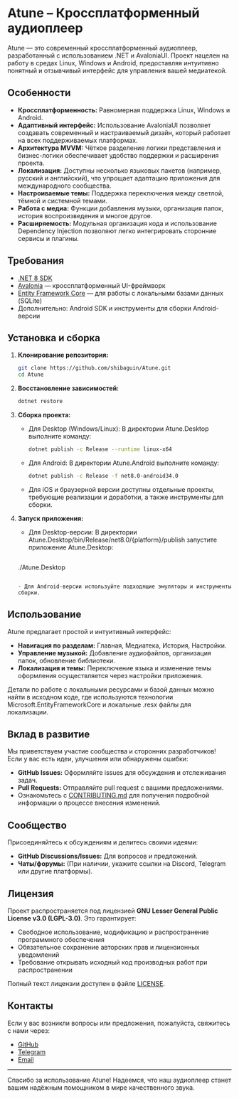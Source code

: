 # Atune – Кроссплатформенный аудиоплеер

Atune — это современный кроссплатформенный аудиоплеер, разработанный с использованием .NET и AvaloniaUI. Проект нацелен на работу в средах Linux, Windows и Android, предоставляя интуитивно понятный и отзывчивый интерфейс для управления вашей медиатекой.

## Особенности

- **Кроссплатформенность:** Равномерная поддержка Linux, Windows и Android.
- **Адаптивный интерфейс:** Использование AvaloniaUI позволяет создавать современный и настраиваемый дизайн, который работает на всех поддерживаемых платформах.
- **Архитектура MVVM:** Чёткое разделение логики представления и бизнес-логики обеспечивает удобство поддержки и расширения проекта.
- **Локализация:** Доступны несколько языковых пакетов (например, русский и английский), что упрощает адаптацию приложения для международного сообщества.
- **Настроиваемые темы:** Поддержка переключения между светлой, тёмной и системной темами.
- **Работа с медиа:** Функции добавления музыки, организация папок, история воспроизведения и многое другое.
- **Расширяемость:** Модульная организация кода и использование Dependency Injection позволяют легко интегрировать сторонние сервисы и плагины.

## Требования

- [.NET 8 SDK](https://dotnet.microsoft.com/download/dotnet/8.0)
- [Avalonia](https://avaloniaui.net) — кроссплатформенный UI-фреймворк
- [Entity Framework Core](https://docs.microsoft.com/en-us/ef/) — для работы с локальными базами данных (SQLite)
- Дополнительно: Android SDK и инструменты для сборки Android-версии

## Установка и сборка

1. **Клонирование репозитория:**

   ```bash
   git clone https://github.com/shibaguin/Atune.git
   cd Atune
   ```

2. **Восстановление зависимостей:**

   ```bash
   dotnet restore
   ```

3. **Сборка проекта:**

   - Для Desktop (Windows/Linux):
   В директории Atune.Desktop выполните команду:

     ```bash
     dotnet publish -c Release --runtime linux-x64

     ```

   - Для Android:
   В директории Atune.Android выполните команду:
     ```bash
     dotnet publish -c Release -f net8.0-android34.0
     ```

   - Для iOS и браузерной версии доступны отдельные проекты, требующие реализации и доработки, а также инструменты для сборки.

4. **Запуск приложения:**

   - Для Desktop-версии:
   В директории Atune.Desktop/bin/Release/net8.0/{platform}/publish запустите приложение Atune.Desktop:

     ```bash
    ./Atune.Desktop
     ```
     
   - Для Android-версии используйте подходящие эмуляторы и инструменты сборки.

## Использование

Atune предлагает простой и интуитивный интерфейс:
- **Навигация по разделам:** Главная, Медиатека, История, Настройки.
- **Управление музыкой:** Добавление аудиофайлов, организация папок, обновление библиотеки.
- **Локализация и темы:** Переключение языка и изменение темы оформления осуществляется через настройки приложения.

Детали по работе с локальными ресурсами и базой данных можно найти в исходном коде, где используются технологии Microsoft.EntityFrameworkCore и локальные .resx файлы для локализации.

## Вклад в развитие

Мы приветствуем участие сообщества и сторонних разработчиков! Если у вас есть идеи, улучшения или обнаружены ошибки:
- **GitHub Issues:** Оформляйте issues для обсуждения и отслеживания задач.
- **Pull Requests:** Отправляйте pull request с вашими предложениями.
- Ознакомьтесь с [CONTRIBUTING.md](CONTRIBUTING.md) для получения подробной информации о процессе внесения изменений.

## Сообщество

Присоединяйтесь к обсуждениям и делитесь своими идеями:
- **GitHub Discussions/Issues:** Для вопросов и предложений.
- **Чаты/форумы:** (При наличии, укажите ссылки на Discord, Telegram или другие платформы).

## Лицензия

Проект распространяется под лицензией **GNU Lesser General Public License v3.0 (LGPL-3.0)**. Это гарантирует:
- Свободное использование, модификацию и распространение программного обеспечения
- Обязательное сохранение авторских прав и лицензионных уведомлений
- Требование открывать исходный код производных работ при распространении

Полный текст лицензии доступен в файле [LICENSE](LICENSE).

## Контакты

Если у вас возникли вопросы или предложения, пожалуйста, свяжитесь с нами через:
- [GitHub](https://github.com/shibaguin/Atune)
- [Telegram](https://t.me/dazabrzezinski)
- [Email](mailto:mizuguinalt@gmail.com)

---

Спасибо за использование Atune! Надеемся, что наш аудиоплеер станет вашим надёжным помощником в мире качественного звука.